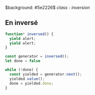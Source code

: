 $background: #5e2226$
$class:inversion$

## En inversé

```js
function* inversed() {
  yield alert;
  yield alert;
}
```

```js
const generator = inversed();
let done = false

while (!done) {
  const yielded = generator.next();
  yielded.value();
  done = yielded.done;
}
```
